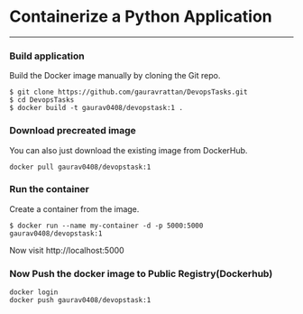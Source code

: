 # Containerize a Python Application
---
### Build application
Build the Docker image manually by cloning the Git repo.
```
$ git clone https://github.com/gauravrattan/DevopsTasks.git
$ cd DevopsTasks
$ docker build -t gaurav0408/devopstask:1 .
```
### Download precreated image
You can also just download the existing image from DockerHub.
```
docker pull gaurav0408/devopstask:1
```
### Run the container
Create a container from the image.
```
$ docker run --name my-container -d -p 5000:5000 gaurav0408/devopstask:1
```
Now visit http://localhost:5000

### Now Push the docker image to Public Registry(Dockerhub)
```
docker login
docker push gaurav0408/devopstask:1
```


